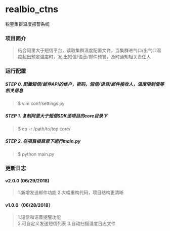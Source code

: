 # realbio_ctns
锐翌集群温度报警系统


### 项目简介
>结合阿里大于短信平台，读取集群温度配置文件，当集群进气口/出气口温度超出预定温度时，发
>出短信/语音/邮件预警，及时通知相关责任人


### 运行配置
##### STEP 0. 配置短信/邮件API的帐户，密码，短信/语音/邮件接收人，温度限制值等相关信息
>$ vim conf/settings.py

##### STEP 1. 复制阿里大于短信SDK至项目的core目录下
>$ cp -r /path/to/top core/

##### STEP 2. 在项目根目录下运行main.py
>$ python main.py


### 更新日志
#### v2.0.0 (06/29/2018)
>1.新增发送邮件功能 
>2.大幅重构代码，项目结构更清晰 

#### v1.0.0（06/28/2018）
>1.短信和语音提醒功能  
>2.可自定义发送短信列表 
>3.自动扫描温度日志文件 
